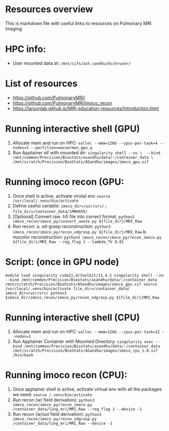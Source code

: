 # Resources overview

This is markdown file with useful links to resources on Pulmonary MRI imaging 

# HPC info: 
- User mounted data at: `/mnt/cifs/ash.sandhu/bcchruser/`


# List of resources 
- https://github.com/PulmonaryMRI/
- https://github.com/PulmonaryMRI/imoco_recon
- https://larsonlab.github.io/MRI-education-resources/Introduction.html

# Running interactive shell (GPU)
1. Allocate mem and run on HPC: `salloc --mem=128G --cpus-per-task=4 --nodes=1 --partition=wasserman_gpu_q`
2. Run Apptainer sif with mounted dir: `singularity shell --nv \ 
													--bind /mnt/common/Precision/Biostats/asandhu/data/:/container_data \ 
													/mnt/scratch/Precision/BioStats/ASandhu/images/imoco_gpu.sif`

# Running imoco recon (GPU: 
1. Once shell is active, activate virutal env `source /usr/local/.venv/bin/activate`
2. Define useful variable: `imoco_dir=/usr/src/` ; `file_dir=/container_data/iMRHXXX/` 
3. [Optional] Convert raw .h5 file into correct format: `python3 imoco_recon/imoco_py/convert_uwute.py ${file_dir}/MRI_Raw`
4. Run recon: 
	a. xd-grasp reconstruction: `python3 imoco_recon/imoco_py/recon_xdgrasp.py ${file_dir}/MRI_Raw`
	b. mocolor reconstruction: `python3 imoco_recon/imoco_py/recon_imoco.py ${file_dir}/MRI_Raw --reg_flag 1 --lambda_TV 0.01`

# Script: (once in GPU node)
`
module load singularity cuda11.4/toolkit/11.4.2
singularity shell --nv --bind /mnt/common/Precision/Biostats/asandhu/data/:/container_data /mnt/scratch/Precision/BioStats/ASandhu/images/imoco_gpu.sif
source /usr/local/.venv/bin/activate
file_dir=/container_data/
imoco_dir=/usr/src/
python3 $imoco_dir/imoco_recon/imoco_py/recon_xdgrasp.py ${file_dir}/MRI_Raw
`

# Running interactive shell (CPU)

1. Allocate mem and run on HPC: `salloc --mem=128G --cpus-per-task=12 --nodes=1`
2. Run Apptainer Container with Mounted Directory: `singularity exec --bind /mnt/common/Precision/Biostats/asandhu/data/:/container_data /mnt/scratch/Precision/BioStats/ASandhu/images/imoco_cpu_1.0.sif /bin/bash`

# Running imoco recon (CPU):

1. Once apptainer shell is active, activate virtual env with all the packages we need: `source /.venv/bin/activate`
2. Run recon (w/ field derivation): `python3 imoco_recon/imoco_py/recon_imoco.py /container_data/lung_mri/MRI_Raw --reg_flag 1 --device -1`
3. Run recon (w/out field derivation): `python3 imoco_recon/imoco_py/recon_xdgrasp.py /container_data/lung_mri/MRI_Raw --device -1`

